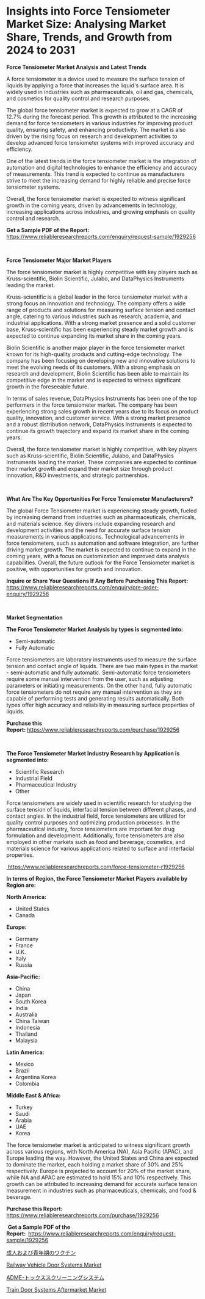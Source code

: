 <p><h1>Insights into Force Tensiometer Market Size: Analysing Market Share, Trends, and Growth from 2024 to 2031</h1></p><p><strong>Force Tensiometer Market Analysis and Latest Trends</strong></p>
<p><p>A force tensiometer is a device used to measure the surface tension of liquids by applying a force that increases the liquid's surface area. It is widely used in industries such as pharmaceuticals, oil and gas, chemicals, and cosmetics for quality control and research purposes.</p><p>The global force tensiometer market is expected to grow at a CAGR of 12.7% during the forecast period. This growth is attributed to the increasing demand for force tensiometers in various industries for improving product quality, ensuring safety, and enhancing productivity. The market is also driven by the rising focus on research and development activities to develop advanced force tensiometer systems with improved accuracy and efficiency.</p><p>One of the latest trends in the force tensiometer market is the integration of automation and digital technologies to enhance the efficiency and accuracy of measurements. This trend is expected to continue as manufacturers strive to meet the increasing demand for highly reliable and precise force tensiometer systems.</p><p>Overall, the force tensiometer market is expected to witness significant growth in the coming years, driven by advancements in technology, increasing applications across industries, and growing emphasis on quality control and research.</p></p>
<p><strong>Get a Sample PDF of the Report:&nbsp;</strong> <a href="https://www.reliableresearchreports.com/enquiry/request-sample/1929256">https://www.reliableresearchreports.com/enquiry/request-sample/1929256</a></p>
<p>&nbsp;</p>
<p><strong>Force Tensiometer Major Market Players</strong></p>
<p><p>The force tensiometer market is highly competitive with key players such as Kruss-scientific, Biolin Scientific, Julabo, and DataPhysics Instruments leading the market. </p><p>Kruss-scientific is a global leader in the force tensiometer market with a strong focus on innovation and technology. The company offers a wide range of products and solutions for measuring surface tension and contact angle, catering to various industries such as research, academia, and industrial applications. With a strong market presence and a solid customer base, Kruss-scientific has been experiencing steady market growth and is expected to continue expanding its market share in the coming years.</p><p>Biolin Scientific is another major player in the force tensiometer market known for its high-quality products and cutting-edge technology. The company has been focusing on developing new and innovative solutions to meet the evolving needs of its customers. With a strong emphasis on research and development, Biolin Scientific has been able to maintain its competitive edge in the market and is expected to witness significant growth in the foreseeable future.</p><p>In terms of sales revenue, DataPhysics Instruments has been one of the top performers in the force tensiometer market. The company has been experiencing strong sales growth in recent years due to its focus on product quality, innovation, and customer service. With a strong market presence and a robust distribution network, DataPhysics Instruments is expected to continue its growth trajectory and expand its market share in the coming years.</p><p>Overall, the force tensiometer market is highly competitive, with key players such as Kruss-scientific, Biolin Scientific, Julabo, and DataPhysics Instruments leading the market. These companies are expected to continue their market growth and expand their market size through product innovation, R&D investments, and strategic partnerships.</p></p>
<p>&nbsp;</p>
<p><strong>What Are The Key Opportunities For Force Tensiometer Manufacturers?</strong></p>
<p><p>The global Force Tensiometer market is experiencing steady growth, fueled by increasing demand from industries such as pharmaceuticals, chemicals, and materials science. Key drivers include expanding research and development activities and the need for accurate surface tension measurements in various applications. Technological advancements in force tensiometers, such as automation and software integration, are further driving market growth. The market is expected to continue to expand in the coming years, with a focus on customization and improved data analysis capabilities. Overall, the future outlook for the Force Tensiometer market is positive, with opportunities for growth and innovation.</p></p>
<p><strong>Inquire or Share Your Questions If Any Before Purchasing This Report:</strong> <a href="https://www.reliableresearchreports.com/enquiry/pre-order-enquiry/1929256">https://www.reliableresearchreports.com/enquiry/pre-order-enquiry/1929256</a></p>
<p>&nbsp;</p>
<p><strong>Market Segmentation</strong></p>
<p><strong>The Force Tensiometer Market Analysis by types is segmented into:</strong></p>
<p><ul><li>Semi-automatic</li><li>Fully Automatic</li></ul></p>
<p><p>Force tensiometers are laboratory instruments used to measure the surface tension and contact angle of liquids. There are two main types in the market - semi-automatic and fully automatic. Semi-automatic force tensiometers require some manual intervention from the user, such as adjusting parameters or initiating measurements. On the other hand, fully automatic force tensiometers do not require any manual intervention as they are capable of performing tests and generating results automatically. Both types offer high accuracy and reliability in measuring surface properties of liquids.</p></p>
<p><strong>Purchase this Report:&nbsp;</strong><a href="https://www.reliableresearchreports.com/purchase/1929256">https://www.reliableresearchreports.com/purchase/1929256</a></p>
<p>&nbsp;</p>
<p><strong>The Force Tensiometer Market Industry Research by Application is segmented into:</strong></p>
<p><ul><li>Scientific Research</li><li>Industrial Field</li><li>Pharmaceutical Industry</li><li>Other</li></ul></p>
<p><p>Force tensiometers are widely used in scientific research for studying the surface tension of liquids, interfacial tension between different phases, and contact angles. In the industrial field, force tensiometers are utilized for quality control purposes and optimizing production processes. In the pharmaceutical industry, force tensiometers are important for drug formulation and development. Additionally, force tensiometers are also employed in other markets such as food and beverage, cosmetics, and materials science for various applications related to surface and interfacial properties.</p></p>
<p><a href="https://www.reliableresearchreports.com/force-tensiometer-r1929256">&nbsp;https://www.reliableresearchreports.com/force-tensiometer-r1929256</a></p>
<p><strong>In terms of Region, the Force Tensiometer Market Players available by Region are:</strong></p>
<p>
    <p> <strong> North America: </strong>
        <ul>
            <li>United States</li>
            <li>Canada</li>
        </ul>
        </p> 
    <p> <strong> Europe: </strong>
        <ul>
            <li>Germany</li>
            <li>France</li>
            <li>U.K.</li>
            <li>Italy</li>
            <li>Russia</li>
        </ul>
        </p> 
    <p> <strong> Asia-Pacific: </strong>
        <ul>
            <li>China</li>
            <li>Japan</li>
            <li>South Korea</li>
            <li>India</li>
            <li>Australia</li>
            <li>China Taiwan</li>
            <li>Indonesia</li>
            <li>Thailand</li>
            <li>Malaysia</li>
        </ul>
        </p> 
    <p> <strong> Latin America: </strong>
        <ul>
            <li>Mexico</li>
            <li>Brazil</li>
            <li>Argentina Korea</li>
            <li>Colombia</li>
        </ul>
        </p> 
    <p> <strong> Middle East & Africa: </strong>
        <ul>
            <li>Turkey</li>
            <li>Saudi</li>
            <li>Arabia</li>
            <li>UAE</li>
            <li>Korea</li>
        </ul>
    </p>
    </p>
<p><p>The force tensiometer market is anticipated to witness significant growth across various regions, with North America (NA), Asia Pacific (APAC), and Europe leading the way. However, the United States and China are expected to dominate the market, each holding a market share of 30% and 25% respectively. Europe is projected to account for 20% of the market share, while NA and APAC are estimated to hold 15% and 10% respectively. This growth can be attributed to increasing demand for accurate surface tension measurement in industries such as pharmaceuticals, chemicals, and food & beverage.</p></p>
<p><strong>Purchase this Report: </strong><a href="https://www.reliableresearchreports.com/purchase/1929256">https://www.reliableresearchreports.com/purchase/1929256</a></p>
<p>&nbsp;<strong>Get a Sample PDF of the Report:&nbsp;&nbsp;</strong><a href="https://www.reliableresearchreports.com/enquiry/request-sample/1929256">https://www.reliableresearchreports.com/enquiry/request-sample/1929256</a></p>
<p><strong></strong></p>
<p><p><a href="https://github.com/zoetazuur/Market-Research-Report-List-2/blob/main/5402849117147.md">成人および青年期のワクチン</a></p><p><a href="https://github.com/brenzgnarento/Market-Research-Report-List-2/blob/main/railway-vehicle-door-systems-market.md">Railway Vehicle Door Systems Market</a></p><p><a href="https://github.com/dadanedu33/Market-Research-Report-List-2/blob/main/7687802117146.md">ADME-トックススクリーニングシステム</a></p><p><a href="https://github.com/jerrycopelandthomaswsqd8q/Market-Research-Report-List-3/blob/main/train-door-systems-aftermarket-market.md">Train Door Systems Aftermarket Market</a></p></p>